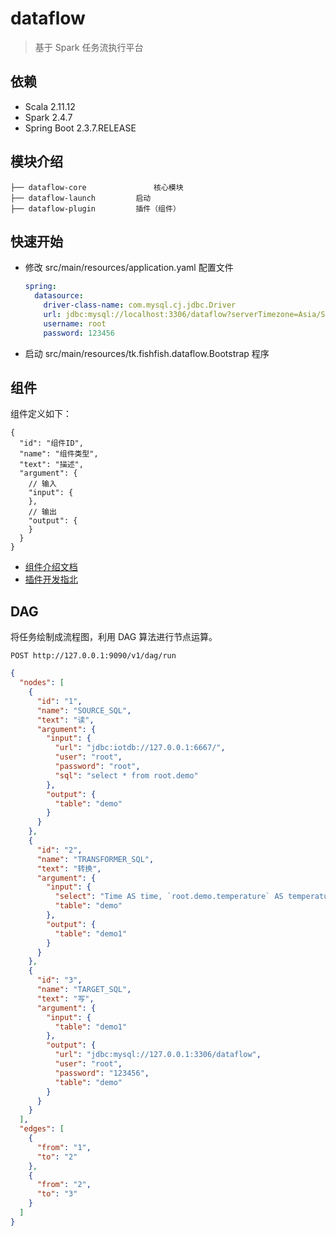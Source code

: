 # dataflow

> 基于 Spark 任务流执行平台

## 依赖

- Scala 2.11.12
- Spark 2.4.7
- Spring Boot 2.3.7.RELEASE

## 模块介绍

```text
├── dataflow-core				核心模块
├── dataflow-launch			启动		
├── dataflow-plugin			插件（组件）
```

## 快速开始

- 修改 src/main/resources/application.yaml 配置文件

  ```yaml
  spring:
    datasource:
      driver-class-name: com.mysql.cj.jdbc.Driver
      url: jdbc:mysql://localhost:3306/dataflow?serverTimezone=Asia/Shanghai&useUnicode=true&characterEncoding=utf8
      username: root
      password: 123456
  ```

- 启动 src/main/resources/tk.fishfish.dataflow.Bootstrap 程序

## 组件

组件定义如下：

```json5
{
  "id": "组件ID",
  "name": "组件类型",
  "text": "描述",
  "argument": {
    // 输入
    "input": {
    },
    // 输出
    "output": {
    }
  }
}
```

- [组件介绍文档](./component.md)
- [插件开发指北](./plugin.md)

## DAG

将任务绘制成流程图，利用 DAG 算法进行节点运算。

```text
POST http://127.0.0.1:9090/v1/dag/run
```

```json
{
  "nodes": [
    {
      "id": "1",
      "name": "SOURCE_SQL",
      "text": "读",
      "argument": {
        "input": {
          "url": "jdbc:iotdb://127.0.0.1:6667/",
          "user": "root",
          "password": "root",
          "sql": "select * from root.demo"
        },
        "output": {
          "table": "demo"
        }
      }
    },
    {
      "id": "2",
      "name": "TRANSFORMER_SQL",
      "text": "转换",
      "argument": {
        "input": {
          "select": "Time AS time, `root.demo.temperature` AS temperature, `root.demo.hardware` AS hardware",
          "table": "demo"
        },
        "output": {
          "table": "demo1"
        }
      }
    },
    {
      "id": "3",
      "name": "TARGET_SQL",
      "text": "写",
      "argument": {
        "input": {
          "table": "demo1"
        },
        "output": {
          "url": "jdbc:mysql://127.0.0.1:3306/dataflow",
          "user": "root",
          "password": "123456",
          "table": "demo"
        }
      }
    }
  ],
  "edges": [
    {
      "from": "1",
      "to": "2"
    },
    {
      "from": "2",
      "to": "3"
    }
  ]
}
```
